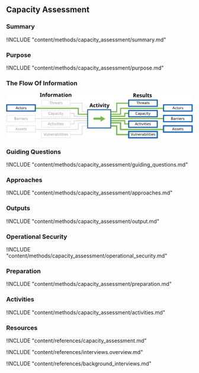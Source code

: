 ## Capacity Assessment

### Summary
!INCLUDE "content/methods/capacity_assessment/summary.md"

### Purpose
!INCLUDE "content/methods/capacity_assessment/purpose.md"

### The Flow Of Information
![Audit Preparation Information Flow](content/images/info_flows/capacity_assessment.svg)

### Guiding Questions
!INCLUDE "content/methods/capacity_assessment/guiding_questions.md"

### Approaches
!INCLUDE "content/methods/capacity_assessment/approaches.md"

### Outputs
!INCLUDE "content/methods/capacity_assessment/output.md"

### Operational Security
!INCLUDE "content/methods/capacity_assessment/operational_security.md"

### Preparation
!INCLUDE "content/methods/capacity_assessment/preparation.md"

### Activities
!INCLUDE "content/methods/capacity_assessment/activities.md"

### Resources

<div class="greybox">
!INCLUDE "content/references/capacity_assessment.md"

!INCLUDE "content/references/interviews.overview.md"

!INCLUDE "content/references/background_interviews.md"

</div>
